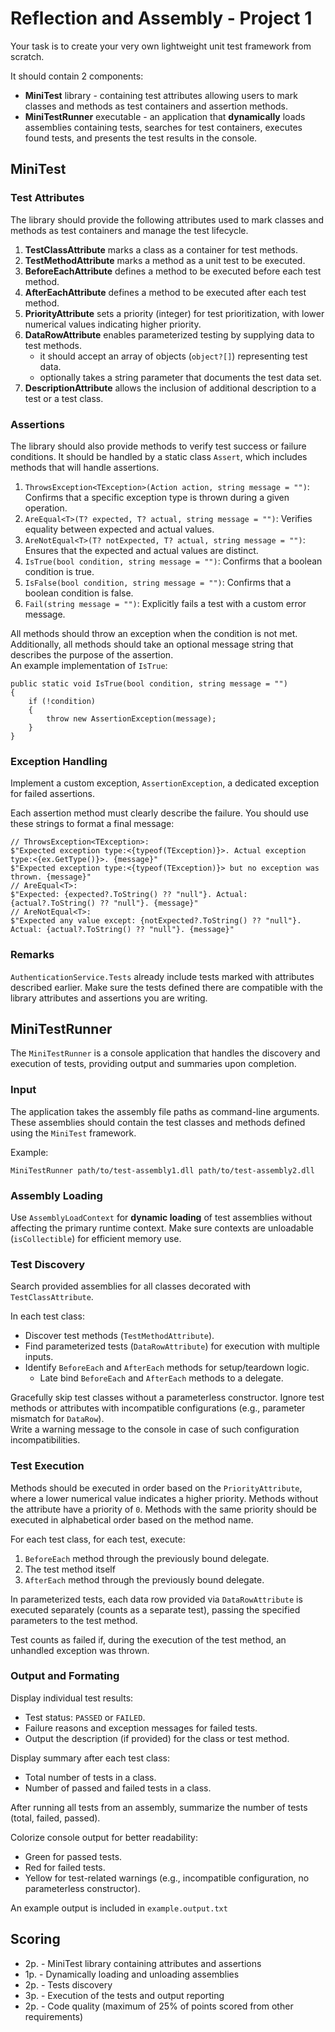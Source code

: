 # Reflection and Assembly - Project 1

Your task is to create your very own lightweight unit test framework from scratch.

It should contain 2 components: 
- **MiniTest** library - containing test attributes allowing users to mark classes and methods as test containers and assertion methods.
- **MiniTestRunner** executable - an application that **dynamically** loads assemblies containing tests, searches for test containers, executes found tests, and presents the test results in the console.

## MiniTest

### Test Attributes

The library should provide the following attributes used to mark classes and methods as test containers and manage the test lifecycle.

1. **TestClassAttribute** marks a class as a container for test methods.
2. **TestMethodAttribute** marks a method as a unit test to be executed.
3. **BeforeEachAttribute** defines a method to be executed before each test method.
4. **AfterEachAttribute** defines a method to be executed after each test method.
5. **PriorityAttribute** sets a priority (integer) for test prioritization, with lower numerical values indicating higher priority.
6. **DataRowAttribute** enables parameterized testing by supplying data to test methods.
   - it should accept an array of objects (`object?[]`) representing test data.
   - optionally takes a string parameter that documents the test data set.
7. **DescriptionAttribute** allows the inclusion of additional description to a test or a test class.
   
### Assertions

The library should also provide methods to verify test success or failure conditions.
It should be handled by a static class `Assert`, which includes methods that will handle assertions.

1. `ThrowsException<TException>(Action action, string message = "")`: Confirms that a specific exception type is thrown during a given operation.
2. `AreEqual<T>(T? expected, T? actual, string message = "")`: Verifies equality between expected and actual values.
3. `AreNotEqual<T>(T? notExpected, T? actual, string message = "")`: Ensures that the expected and actual values are distinct.
4. `IsTrue(bool condition, string message = "")`: Confirms that a boolean condition is true.
5. `IsFalse(bool condition, string message = "")`: Confirms that a boolean condition is false.
6. `Fail(string message = "")`: Explicitly fails a test with a custom error message.

All methods should throw an exception when the condition is not met.  
Additionally, all methods should take an optional message string that describes the purpose of the assertion.  
An example implementation of `IsTrue`:

```{csharp}
public static void IsTrue(bool condition, string message = "")
{
    if (!condition)
    {
        throw new AssertionException(message);
    }
}
```

### Exception Handling

Implement a custom exception, `AssertionException`, a dedicated exception for failed assertions.

Each assertion method must clearly describe the failure. You should use these strings to format a final message:

```{csharp}
// ThrowsException<TException>:
$"Expected exception type:<{typeof(TException)}>. Actual exception type:<{ex.GetType()}>. {message}"  
$"Expected exception type:<{typeof(TException)}> but no exception was thrown. {message}"  
// AreEqual<T>:
$"Expected: {expected?.ToString() ?? "null"}. Actual: {actual?.ToString() ?? "null"}. {message}"  
// AreNotEqual<T>:
$"Expected any value except: {notExpected?.ToString() ?? "null"}. Actual: {actual?.ToString() ?? "null"}. {message}"  
```

### Remarks

`AuthenticationService.Tests` already include tests marked with attributes described earlier.
Make sure the tests defined there are compatible with the library attributes and assertions you are writing.

## MiniTestRunner

The `MiniTestRunner` is a console application that handles the discovery and execution of tests, providing output and summaries upon completion.

### Input

The application takes the assembly file paths as command-line arguments. These assemblies should contain the test classes and methods defined using the `MiniTest` framework.

Example:

```{bash}
MiniTestRunner path/to/test-assembly1.dll path/to/test-assembly2.dll
```

### Assembly Loading

Use `AssemblyLoadContext` for **dynamic loading** of test assemblies without affecting the primary runtime context.
Make sure contexts are unloadable (`isCollectible`) for efficient memory use.

### Test Discovery

Search provided assemblies for all classes decorated with `TestClassAttribute`.

In each test class:
- Discover test methods (`TestMethodAttribute`).
- Find parameterized tests (`DataRowAttribute`) for execution with multiple inputs.
- Identify `BeforeEach` and `AfterEach` methods for setup/teardown logic.
  - Late bind `BeforeEach` and `AfterEach` methods to a delegate.

Gracefully skip test classes without a parameterless constructor. Ignore test methods or attributes with incompatible configurations (e.g., parameter mismatch for `DataRow`).  
Write a warning message to the console in case of such configuration incompatibilities.

### Test Execution

Methods should be executed in order based on the `PriorityAttribute`, where a lower numerical value indicates a higher priority. Methods without the attribute have a priority of `0`. Methods with the same priority should be executed in alphabetical order based on the method name.

For each test class, for each test, execute:
1. `BeforeEach` method through the previously bound delegate.
2. The test method itself
3. `AfterEach` method through the previously bound delegate.

In parameterized tests, each data row provided via `DataRowAttribute` is executed separately (counts as a separate test), passing the specified parameters to the test method.

Test counts as failed if, during the execution of the test method, an unhandled exception was thrown.

### Output and Formating

Display individual test results:
- Test status: `PASSED` or `FAILED`.
- Failure reasons and exception messages for failed tests.
- Output the description (if provided) for the class or test method.

Display summary after each test class:
- Total number of tests in a class.
- Number of passed and failed tests in a class.

After running all tests from an assembly, summarize the number of tests (total, failed, passed).

Colorize console output for better readability:
- Green for passed tests.
- Red for failed tests.
- Yellow for test-related warnings (e.g., incompatible configuration, no parameterless constructor).

An example output is included in `example.output.txt`

## Scoring

- 2p. - MiniTest library containing attributes and assertions
- 1p. - Dynamically loading and unloading assemblies
- 2p. - Tests discovery
- 3p. - Execution of the tests and output reporting
- 2p. - Code quality (maximum of 25% of points scored from other requirements)
